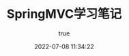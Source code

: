 ---
pageComponent:
  name: Catalogue
  data:
    path: SpringMVC学习笔记
    imgUrl: https://cdn.jsdelivr.net/gh/Hiyiin/picture/Typora/spring-logo-9146a4d3298760c2e7e49595184e1975.svg
    description: 本章内容是博主的SpringMVC学习笔记，仅供参考。
title: SpringMVC学习笔记
date: 2022-07-08 11:34:22
permalink: /note/SpringMVC/
article: false
comment: false
editLink: false
author:
  name: Hiyiin
  link: https://github.com/Hiyiin
---